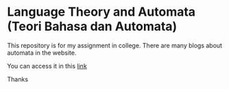 # Language Theory and Automata (Teori Bahasa dan Automata)

This repository is for my assignment in college. There are many blogs about automata in the website.

You can access it in this [link](https://alfianah.github.io/tba-website/)

Thanks